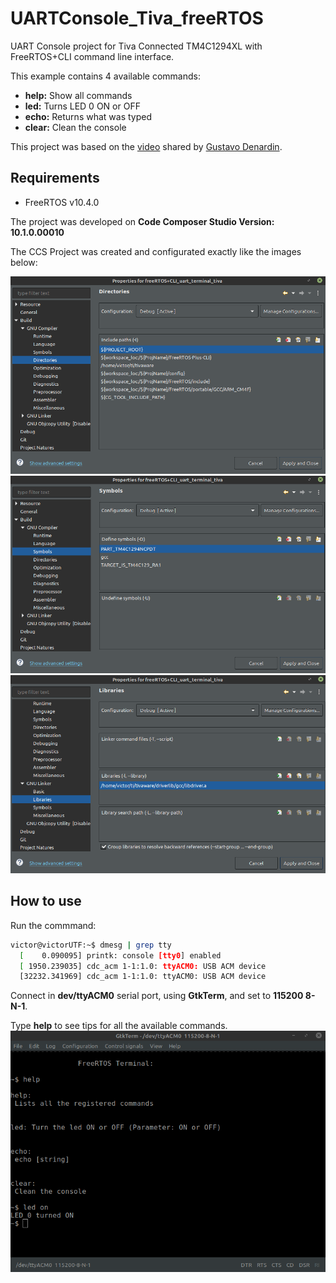 # UARTConsole_Tiva_freeRTOS
UART Console project for Tiva Connected TM4C1294XL with FreeRTOS+CLI command line interface.

This example contains 4 available commands:
* **help:**   Show all commands
* **led:**    Turns LED 0 ON or OFF
* **echo:**   Returns what was typed
* **clear:**  Clean the console

This project was based on the [video](https://youtu.be/SJj43HkXtq0) shared by  [Gustavo Denardin](https://github.com/gustavowd).

## Requirements
* FreeRTOS v10.4.0

The project was developed on **Code Composer Studio Version: 10.1.0.00010**

The CCS Project was created and configurated exactly like the images below:

![img1](./images/project1.png)
![img2](./images/project2.png)
![img3](./images/project3.png)


## How to use
Run the commmand:

```bash
victor@victorUTF:~$ dmesg | grep tty
  [    0.090095] printk: console [tty0] enabled
  [ 1950.239035] cdc_acm 1-1:1.0: ttyACM0: USB ACM device
  [32232.341969] cdc_acm 1-1:1.0: ttyACM0: USB ACM device
```
Connect in **dev/ttyACM0** serial port, using **GtkTerm**, and
set to **115200 8-N-1**.

Type **help** to see tips for all the available commands.
![img4](./images/project4.png)
